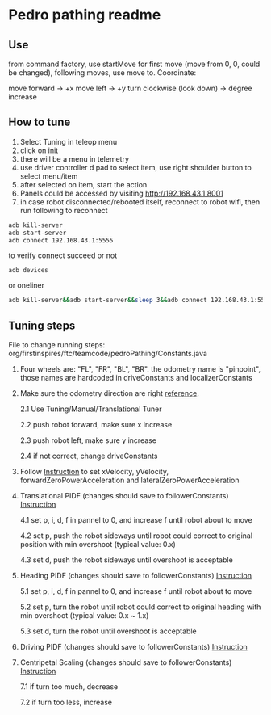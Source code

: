Pedro pathing readme
===

Use
---

from command factory,
use startMove for first move (move from 0, 0, could be changed), following moves, use move to. 
Coordinate:

move forward -> +x
move left -> +y
turn clockwise (look down) -> degree increase

How to tune
---

1. Select Tuning in teleop menu
2. click on init
3. there will be a menu in telemetry
4. use driver controller d pad to select item, use right shoulder button to select menu/item
5. after selected on item, start the action
6. Panels could be accessed by visiting http://192.168.43.1:8001
7. in case robot disconnected/rebooted itself, reconnect to robot wifi, then run following to reconnect

```bash
adb kill-server
adb start-server
adb connect 192.168.43.1:5555
```

to verify connect succeed or not

```
adb devices
```

or oneliner

```bash
adb kill-server&&adb start-server&&sleep 3&&adb connect 192.168.43.1:5555&&adb devices
```

Tuning steps
---

File to change running steps: org/firstinspires/ftc/teamcode/pedroPathing/Constants.java

1. Four wheels are: "FL", "FR", "BL", "BR". the odometry name is "pinpoint", those names are hardcoded in driveConstants and localizerConstants
2. Make sure the odometry direction are right [reference](https://pedropathing.com/docs/pathing/tuning/localization/pinpoint). 

    2.1 Use Tuning/Manual/Translational Tuner

    2.2 push robot forward, make sure x increase

    2.3 push robot left, make sure y increase

    2.4 if not correct, change driveConstants

3. Follow [Instruction](https://pedropathing.com/docs/pathing/tuning/automatic) to set xVelocity, yVelocity, forwardZeroPowerAcceleration and lateralZeroPowerAcceleration
4. Translational PIDF (changes should save to followerConstants) [Instruction](https://pedropathing.com/docs/pathing/tuning/pids/translational)
   
    4.1 set p, i, d, f in pannel to 0, and increase f until robot about to move

    4.2 set p, push the robot sideways until robot could correct to original position with min overshoot (typical value: 0.x)

    4.3 set d, push the robot sideways until overshoot is acceptable
5. Heading PIDF (changes should save to followerConstants) [Instruction](https://pedropathing.com/docs/pathing/tuning/pids/heading)
   
    5.1 set p, i, d, f in pannel to 0, and increase f until robot about to move

    5.2 set p, turn the robot until robot could correct to original heading with min overshoot (typical value: 0.x ~ 1.x)

    5.3 set d, turn the robot until overshoot is acceptable

6. Driving PIDF (changes should save to followerConstants) [Instruction](https://pedropathing.com/docs/pathing/tuning/pids/drive)

7. Centripetal Scaling (changes should save to followerConstants) [Instruction](https://pedropathing.com/docs/pathing/tuning/pids/centripetal)
    
    7.1 if turn too much, decrease

    7.2 if turn too less, increase
